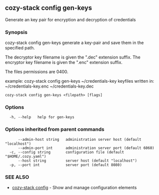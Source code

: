## cozy-stack config gen-keys

Generate an key pair for encryption and decryption of credentials

### Synopsis


cozy-stack config gen-keys generate a key-pair and save them in the
specified path.

The decryptor key filename is given the ".dec" extension suffix.
The encryptor key filename is given the ".enc" extension suffix.

The files permissions are 0400.

example: cozy-stack config gen-keys ~/credentials-key
keyfiles written in:
	~/credentials-key.enc
	~/credentials-key.dec


```
cozy-stack config gen-keys <filepath> [flags]
```

### Options

```
  -h, --help   help for gen-keys
```

### Options inherited from parent commands

```
      --admin-host string   administration server host (default "localhost")
      --admin-port int      administration server port (default 6060)
  -c, --config string       configuration file (default "$HOME/.cozy.yaml")
      --host string         server host (default "localhost")
  -p, --port int            server port (default 8080)
```

### SEE ALSO

* [cozy-stack config](cozy-stack_config.md)	 - Show and manage configuration elements

